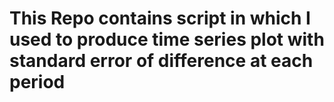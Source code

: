 # This Repo contains script in which I used to produce time series plot with standard error of difference at each period
